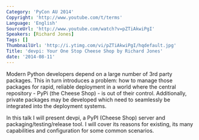 ```yaml
---
Category: 'PyCon AU 2014'
Copyright: 'http://www.youtube.com/t/terms'
Language: 'English'
SourceUrl: 'http://www.youtube.com/watch?v=pZTiAkwiPgI'
Speakers: [Richard Jones]
Tags: []
ThumbnailUrl: 'http://i.ytimg.com/vi/pZTiAkwiPgI/hqdefault.jpg'
Title: 'devpi: Your One Stop Cheese Shop by Richard Jones'
date: '2014-08-11'
---
```

Modern Python developers depend on a large number of 3rd party packages. This in turn introduces a problem: how to manage those packages for rapid, reliable deployment in a world where the central repository - PyPi (the Cheese Shop) - is out of their control. Additionally, private packages may be developed which need to seamlessly be integrated into the deployment systems.

In this talk I will present devpi, a PyPI (Cheese Shop) server and packaging/testing/release tool. I will cover its reasons for existing, its many capabilities and configuration for some common scenarios.